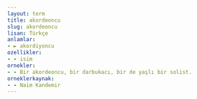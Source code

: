 ```yaml
---
layout: term
title: akordeoncu
slug: akordeoncu
lisan: Türkçe
anlamlar:
- ► akordiyoncu
ozellikler:
- - isim
ornekler:
- - Bir akordeoncu, bir darbukacı, bir de yaşlı bir solist.
orneklerkaynak:
- - Naim Kandemir
---
```

